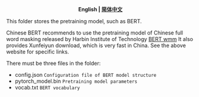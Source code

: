 <p align="center">
    <b> English | <a href="https://github.com/zjunlp/DeepKE/blob/main/pretrained/README_CN.md">简体中文</a> </b>
</p>

This folder stores the pretraining model, such as BERT.

Chinese BERT recommends to use the pretraining model of Chinese full word masking released by Harbin Institute of Technology [BERT wmm](https://github.com/ymcui/Chinese-BERT-wwm) It also provides Xunfeiyun download, which is very fast in China. See the above website for specific links.

There must be three files in the folder:

- config.json `Configuration file of BERT model structure`
- pytorch_model.bin `Pretraining model parameters`
- vocab.txt `BERT vocabulary`
